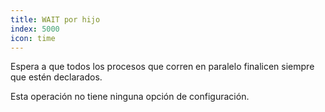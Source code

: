 ```yaml
---
title: WAIT por hijo
index: 5000
icon: time
---
```


Espera a que todos los procesos que corren en paralelo finalicen siempre que estén declarados.

Esta operación no tiene ninguna opción de configuración.